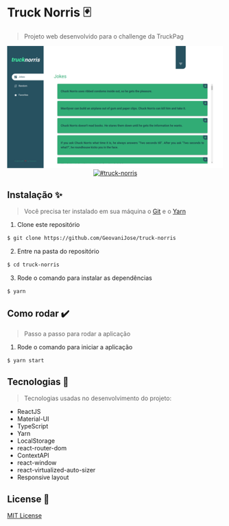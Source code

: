 # Truck Norris :black_joker:
 > Projeto web desenvolvido para o challenge da TruckPag

<div align="center">
  <a href="https://truck-norris.geovani.dev.br">
    <img src="./src/assets/snapshot.png" alt="#truck-norris" />
  </a>
</div>

<div align="center">
  <a href="https://truck-norris.geovani.dev.br">
    <img src="./src/assets/snapshot-device.png.png" alt="#truck-norris" />
  </a>
</div>

## Instalação :sparkles:
> Você precisa ter instalado em sua máquina o [Git](https://git-scm.com) e o [Yarn](https://yarnpkg.com/)
1. Clone este repositório
```bash
$ git clone https://github.com/GeovaniJose/truck-norris
```

2. Entre na pasta do repositório
```bash
$ cd truck-norris
```

3. Rode o comando para instalar as dependências
```bash
$ yarn
```

## Como rodar :heavy_check_mark:
> Passo a passo para rodar a aplicação
1. Rode o comando para iniciar a aplicação
```bash
$ yarn start
```

## Tecnologias :wrench:
> Tecnologias usadas no desenvolvimento do projeto:
- ReactJS
- Material-UI
- TypeScript
- Yarn
- LocalStorage
- react-router-dom
- ContextAPI
- react-window
- react-virtualized-auto-sizer
- Responsive layout

## License :page_facing_up:
[MIT License](LICENSE)
